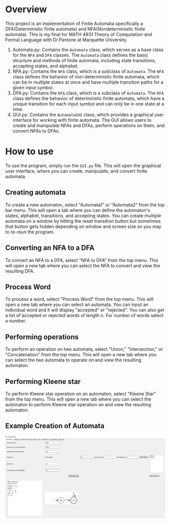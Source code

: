 # Overview
This project is an implementation of Finite Automata specifically a DFA(Deterministic finite automata) and NFA(Nondeterministic finite automata). This is my final for MATH 4931 Theory of Computation and Formal Language with Dr.Pantone at Marquette University.

1. Automata.py: Contains the `Automata` class, which serves as a base class for the `NFA` and `DFA` classes. The `Automata` class defines the basic structure and methods of finite automata, including state transitions, accepting states, and alphabet.
2. NFA.py: Contains the `NFA` class, which is a subclass of `Automata`. The `NFA` class defines the behavior of non-deterministic finite automata, which can be in multiple states at once and have multiple transition paths for a given input symbol.
3. DFA.py: Contains the `DFA` class, which is a subclass of `Automata`. The `DFA` class defines the behavior of deterministic finite automata, which have a unique transition for each input symbol and can only be in one state at a time.
4. GUI.py: Contains the `AutomataGUI` class, which provides a graphical user interface for working with finite automata. The GUI allows users to create and manipulate NFAs and DFAs, perform operations on them, and convert NFAs to DFAs.

# How to use
To use the program, simply run the `GUI.py` file. This will open the graphical user interface, where you can create, manipulate, and convert finite automata.

## Creating automata
To create a new automaton, select "Automata1" or "Automata2" from the top bar menu. This will open a tab where you can define the automaton's states, alphabet, transitions, and accepting states. You can create multiple automata on a window by hitting the reset transition button but sometimes that button gets hidden depending on window and screen size so you may to re-reun the program.

## Converting an NFA to a DFA
To convert an NFA to a DFA, select "NFA to DFA" from the top menu. This will open a new tab where you can select the NFA to convert and view the resulting DFA.

## Process Word
To process a word, select "Process Word" from the top menu. This will open a new tab where you can select an automata. You can input an individual word and it will display "accepted" or "rejected". You can also get a list of accepted or rejected words of length n. For number of words select a number. 

## Performing operations
To perform an operation on two automata, select "Union," "Intersection," or "Concatenation" from the top menu. This will open a new tab where you can select the two automata to operate on and view the resulting automaton.

## Performing Kleene star
To perform Kleene star operation on an automaton, select "Kleene Star" from the top menu. This will open a new tab where you can select the automaton to perform Kleene star operation on and view the resulting automaton.

## Example Creation of Automata 
![Example Usage](https://github.com/DonnyDew/Finite-State-Machines/blob/master/example%20usage.PNG?raw=True)
